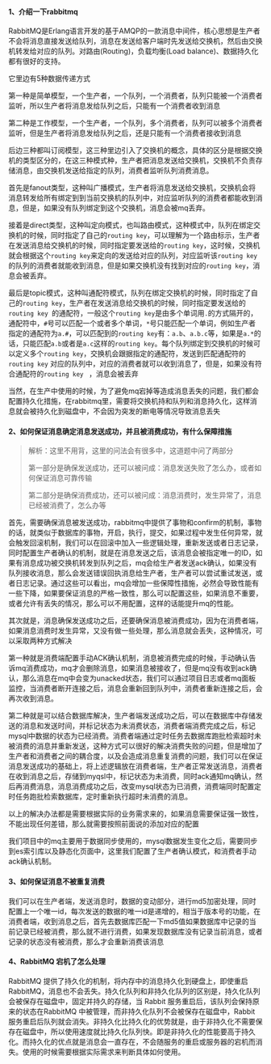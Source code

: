 #### 1、介绍一下rabbitmq

RabbitMQ是Erlang语言开发的基于AMQP的一款消息中间件，核心思想是生产者不会将消息直接发送给队列，消息在发送给客户端时先发送给交换机，然后由交换机转发给对应的队列。对路由(Routing)，负载均衡(Load balance)、数据持久化都有很好的支持。

它里边有5种数据传递方式

第一种是简单模型，一个生产者，一个队列，一个消费者，队列只能被一个消费者监听，所以生产者将消息发给队列之后，只能有一个消费者收到消息

第二种是工作模型，一个生产者，一个队列，多个消费者，队列可以被多个消费者监听，但是生产者将消息发给队列之后，还是只能有一个消费者接收到消息

后边三种都叫订阅模型，这三种里边引入了交换机的概念，具体的区分是根据交换机的类型区分的，在这三种模式种，生产者把消息发送给交换机，交换机不负责存储消息，由交换机发送给指定的队列，消费者监听队列消费消息。

首先是fanout类型，这种叫广播模式，生产者将消息发送给交换机，交换机会将消息转发给所有绑定到到当前交换机的队列中，对应监听队列的消费者都能收到消息，但是，如果没有队列绑定到这个交换机，消息会被mq丢弃。

接着是direct类型，这种叫定向模式，也叫路由模式，这种模式中，队列在绑定交换机的时候，同时指定了自己的`routing key`，可以理解为一个路由标示，生产者在发送消息给交换机的时候，同时指定要发送给的`routing key`，这时候，交换机就会根据这个`routing key`来定向的发送给对应的队列，对应监听该`routing key`的队列的消费者就能收到消息，但是如果交换机没有找到对应的`routing key`，消息会被丢弃。

最后是topic模式，这种叫通配符模式，队列在绑定交换机的时候，同时指定了自己的`routing key`，生产者在发送消息给交换机的时候，同时指定要发送给的`routing key `的通配符，一般这个`routing key`是由多个单词用`.`的方式隔开的，通配符中，`#`号可以匹配一个或者多个单词，`*`号只能匹配一个单词，例如生产者指定的通配符为`a.#`，可以匹配到的`routing key`有：`a.b`、`a.b.c`等，如果是`a.*`的话，只能匹配`a.b`或者是`a.c`这样的`routing key`。每个队列绑定到交换机的时候可以定义多个`routing key`，交换机会跟据指定的通配符，发送到匹配通配符的`routing key` 对应的队列中，对应的消费者就可以收到消息了，但是，如果没有符合通配符的`routing key ` ，消息会被丢弃

当然，在生产中使用的时候，为了避免mq宕掉等造成消息丢失的问题，我们都会配置持久化措施，在rabbitmq里，需要将交换机持和队列和消息持久化，这样消息就会被持久化到磁盘中，不会因为突发的断电等情况导致消息丢失



#### 2、如何保证消息确定消息发送成功，并且被消费成功，有什么保障措施

> 解析：这里不用背，这里的问法会有很多中，这道题中问了两部分
>
> 第一部分是确保发送成功，还可以被问成：消息发送失败了怎么办，或者如何保证消息可靠传输
>
> 第二部分是确保消费成功，还可以被问成：消息消费时，发生异常了，消息已经被消费了，怎么办等



首先，需要确保消息被发送成功，rabbitmq中提供了事物和confirm的机制，事物的话，就类似于数据库的事物，开启，执行，提交，如果过程中发生任何异常，就会触发回滚机制，我们可以在回滚中加入一些逻辑处理，重新发送或者日志记录，同时配置生产者确认的机制，就是在消息发送之后，该消息会被指定唯一的ID，如果有消息成功被交换机转发到队列之后，mq会给生产者发送ack确认，如果没有队列接收消息，那么会发送错误回执消息给生产者，生产者可以尝试重试发送，或者日志记录。通过这些可以看出，mq会增加一些保障性措施，必然会导致性能有一些下降，如果要保证消息的严格一致性，那么可以配置这些，如果消息不重要，或者允许有丢失的情况，那么可以不用配置，这样的话能提升mq的性能。

其次就是，消息确保发送成功之后，还要确保消息被消费成功，因为在消费者端，如果消息消费时发生异常，又没有做一些处理，那么消息就会丢失，这种情况，可以采取两种方式解决

第一种就是消费端配置手动ACK确认机制，消息被消费完成的时候，手动确认告诉mq消费成功，mq才会删除消息，如果消息被接收了，但是mq没有收到ack确认，那么消息在mq中会变为unacked状态，我们可以通过项目日志或者mq面板监控，当消费者断开连接之后，消息会重新回到队列中，消费者重新连接之后，会再次收到消息。

第二种就是可以结合数据库解决，生产者端发送成功之后，可以在数据库中存储发送的消息和发送时间，并标记状态为未消费状态，消费者端消费完成之后，标记mysql中数据的状态为已经消费。消费者端通过定时任务去数据库跑批检索超时未被消费的消息并重新发送，这种方式可以很好的解决消费失败的问题，但是增加了生产者和消费者之间的耦合度，以及会造成消息重复消费的问题，我们可以在保证消息发送成功的基础上，将上述逻辑放在消费者端，生产者正常发送消息，消费者在收到消息之后，存储到myqsl中，标记状态为未消费，同时ack通知mq确认，然后再消费消息，消息消费成功之后，改变mysql状态为已消费，消费端同时配置定时任务跑批检索数据库，定时重新执行超时未消费的消息。

以上的解决办法都是需要根据实际的业务需求来的，如果消息需要保证强一致性，不能出现任何差错，那么就需要按照前面说的添加对应的配置

我们项目中的mq主要用于数据同步使用的，mysql数据发生变化之后，需要同步到es索引库以及静态化页面中，这里我们配置了生产者确认模式，和消费者手动ack确认机制。



#### 3、如何保证消息不被重复消费

我们可以在生产者端，发送消息时，数据的变动部分，进行md5加密处理，同时配置上一个唯一id，每次发送的数据的唯一id是递增的，相当于版本号的功能，在消费者端，收到消息之后，首先去数据库匹配一下md5值如果数据库中记录的当前记录已经被消费，那么就不进行消费，如果发现数据库没有记录当前消息，或者记录的状态没有被消费，那么才会重新消费该消息



#### 4、RabbitMQ 宕机了怎么处理 

RabbitMQ 提供了持久化的机制，将内存中的消息持久化到硬盘上，即使重启 RabbitMQ，消息也不会丢失。持久化队列和非持久化队列的区别是，持久化队列会被保存在磁盘中，固定并持久的存储，当 Rabbit 服务重启后，该队列会保持原来的状态在RabbitMQ 中被管理，而非持久化队列不会被保存在磁盘中，Rabbit 服务重启后队列就会消失。非持久化比持久化的优势就是，由于非持久化不需要保存在磁盘中，所以使用速度就比持久化队列快。即是非持久化的性能要高于持久化。而持久化的优点就是消息会一直存在，不会随服务的重启或服务器的宕机而消失。使用的时候需要根据实际需求来判断具体如何使用。















